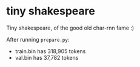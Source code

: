 
# tiny shakespeare

Tiny shakespeare, of the good old char-rnn fame :)

After running `prepare.py`:

- train.bin has 318,905 tokens
- val.bin has 37,782 tokens
